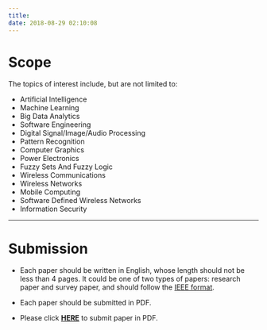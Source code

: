 ```yaml
---
title:
date: 2018-08-29 02:10:08
---
```

# Scope
The topics of interest include, but are not limited to:

-	Artificial Intelligence
-	Machine Learning
-	Big Data Analytics
-	Software Engineering
-	Digital Signal/Image/Audio Processing
-	Pattern Recognition
-	Computer Graphics
-	Power Electronics
-	Fuzzy Sets And Fuzzy Logic
-	Wireless Communications
-	Wireless Networks
-	Mobile Computing
-	Software Defined Wireless Networks
-	Information Security

---

# Submission

- Each paper should be written in English, whose length should not be less than 4 pages. It could be one of two types of papers: research paper and survey paper, and should follow the [IEEE format](http://www.ieee.org/conferences_events/conferences/publishing/templates.html).

- Each paper should be submitted in PDF.

- Please click **[HERE](http://google.com/)** to submit paper in PDF.
